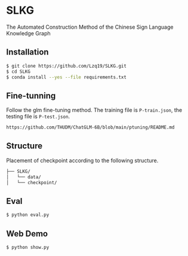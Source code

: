 # SLKG
The Automated Construction Method of the Chinese Sign Language Knowledge Graph
## Installation
```bash
$ git clone https://github.com/Lzq19/SLKG.git
$ cd SLKG
$ conda install --yes --file requirements.txt
```
## Fine-tunning
Follow the glm fine-tuning method. The training file is `P-train.json`, the testing file is `P-test.json`.
```bash
https://github.com/THUDM/ChatGLM-6B/blob/main/ptuning/README.md
```
## Structure
Placement of checkpoint according to the following structure.
<!--checkpoint: https://drive.google.com/file/d/1CxX9tl3HKCL85tpeB8j5AJzYlI3dGr2F/view?usp=drive_link-->
```bash
├── SLKG/
│   └── data/
│   └── checkpoint/
```
## Eval
```bash
$ python eval.py
```
## Web Demo
```bash
$ python show.py
```
